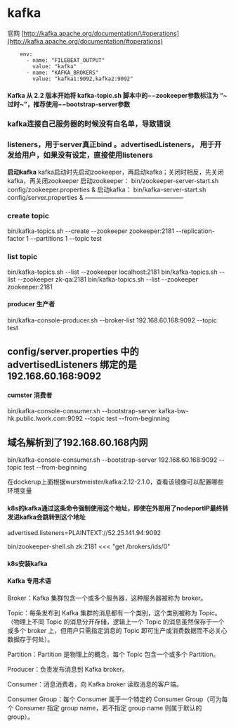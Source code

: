 # kafka

官网 [http://kafka.apache.org/documentation/\#operations](http://kafka.apache.org/documentation/#operations)

```text
    env:
      - name: "FILEBEAT_OUTPUT"
        value: "kafka"
      - name: "KAFKA_BROKERS"
        value: "kafka1:9092,kafka2:9092"
```

#### Kafka 从 2.2 版本开始将 kafka-topic.sh 脚本中的−−zookeeper参数标注为 “~过时~”，推荐使用−−bootstrap-server参数

### **kafka连接自己服务器的时候没有白名单，导致错误**

### **listeners，用于server真正bind 。advertisedListeners， 用于开发给用户，如果没有设定，直接使用listeners**

**启动kafka** kafka启动时先启动zookeeper，再启动kafka；关闭时相反，先关闭kafka，再关闭zookeeper 启动zookeeper： bin/zookeeper-server-start.sh config/zookeeper.properties & 启动kafka： bin/kafka-server-start.sh config/server.properties & ————————————————

### create topic

bin/kafka-topics.sh --create --zookeeper zookeeper:2181 --replication-factor 1 --partitions 1 --topic test

### list topic

bin/kafka-topics.sh --list --zookeeper localhost:2181 bin/kafka-topics.sh --list --zookeeper zk-qa:2181 bin/kafka-topics.sh --list --zookeeper zookeeper:2181

#### producer 生产者

bin/kafka-console-producer.sh --broker-list 192.168.60.168:9092 --topic test

## config/server.properties 中的advertisedListeners 绑定的是192.168.60.168:9092

#### cumster 消费者

bin/kafka-console-consumer.sh --bootstrap-server kafka-bw-hk.public.lwork.com:9092 --topic test --from-beginning

## 域名解析到了192.168.60.168内网

bin/kafka-console-consumer.sh --bootstrap-server 192.168.60.168:9092 --topic test --from-beginning

在dockerup上面根据wurstmeister/kafka:2.12-2.1.0，查看该镜像可以配置哪些环境变量

#### k8s的kafka通过这条命令**强制使用这个地址**，即使在外部用了nodeportIP最终转发进kafka会跳转到这个地址

advertised.listeners=PLAINTEXT://52.25.141.94:9092

bin/zookeeper-shell.sh zk:2181 &lt;&lt;&lt; "get /brokers/ids/0"

#### **k8s安装kafka**

#### **Kafka 专用术语**

Broker：Kafka 集群包含一个或多个服务器，这种服务器被称为 broker。

Topic：每条发布到 Kafka 集群的消息都有一个类别，这个类别被称为 Topic。（物理上不同 Topic 的消息分开存储，逻辑上一个 Topic 的消息虽然保存于一个或多个 broker 上，但用户只需指定消息的 Topic 即可生产或消费数据而不必关心数据存于何处）。

Partition：Partition 是物理上的概念，每个 Topic 包含一个或多个 Partition。

Producer：负责发布消息到 Kafka broker。

Consumer：消息消费者，向 Kafka broker 读取消息的客户端。

Consumer Group：每个 Consumer 属于一个特定的 Consumer Group（可为每个 Consumer 指定 group name，若不指定 group name 则属于默认的 group）。

